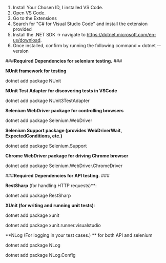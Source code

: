 1. Install Your Chosen ID, I installed VS Code.
2. Open VS Code.
3. Go to the Extensions
4. Search for "C# for Visual Studio Code" and install the extension provided
5. Install the .NET SDK -> navigate to https://dotnet.microsoft.com/en-us/download.
6. Once installed, confirm by running the following command = dotnet --version


###**Required Dependencies for selenium testing.** ###

**NUnit framework for testing**

dotnet add package NUnit

**NUnit Test Adapter for discovering tests in VSCode**

dotnet add package NUnit3TestAdapter

**Selenium WebDriver package for controlling browsers**

dotnet add package Selenium.WebDriver

**Selenium Support package (provides WebDriverWait, ExpectedConditions, etc.)**

dotnet add package Selenium.Support

**Chrome WebDriver package for driving Chrome browser**

dotnet add package Selenium.WebDriver.ChromeDriver


###**Required Dependencies for API testing.** ###

**RestSharp** (for handling HTTP requests)**:
   
   dotnet add package RestSharp
   
**XUnit (for writing and running unit tests)**:

dotnet add package xunit

dotnet add package xunit.runner.visualstudio

**NLog (For logging in your test cases.) ** for both API and selenium

dotnet add package NLog

dotnet add package NLog.Config
